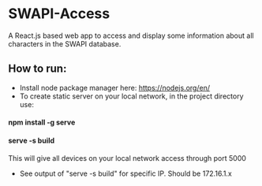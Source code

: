 # SWAPI-Access
A React.js based web app to access and display some information about all characters in the SWAPI database.

## How to run:

- Install node package manager here: https://nodejs.org/en/
- To create static server on your local network, in the project directory use:
 #### npm install -g serve
 #### serve -s build

This will give all devices on your local network access through port 5000
- See output of "serve -s build" for specific IP. Should be 172.16.1.x
